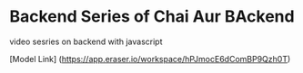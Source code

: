 # Backend Series of Chai Aur BAckend

video sesries on backend with javascript

[Model Link] (https://app.eraser.io/workspace/hPJmocE6dComBP9Qzh0T)
